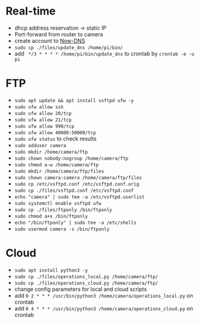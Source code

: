 # Real-time

- dhcp address reservation -> static IP
- Port-forward from router to camera 
- create account to [Now-DNS](https://now-dns.com/?p=clients)
- `sudo cp ./files/update_dns /home/pi/bin/`
- add ` */3 * * * * /home/pi/bin/update_dns` to crontab by `crontab -e -u pi`

# FTP 

- `sudo apt update && apt install vsftpd ufw -y`
- `sudo ufw allow ssh`
- `sudo ufw allow 20/tcp`
- `sudo ufw allow 21/tcp`
- `sudo ufw allow 990/tcp`
- `sudo ufw allow 40000:50000/tcp`
- `sudo ufw status` to check results
- `sudo adduser camera`
- `sudo mkdir /home/camera/ftp`
- `sudo chown nobody:nogroup /home/camera/ftp`
- `sudo chmod a-w /home/camera/ftp`
- `sudo mkdir /home/camera/ftp/files`
- `sudo chown camera:camera /home/camera/ftp/files`
- `sudo cp /etc/vsftpd.conf /etc/vsftpd.conf.orig`
- `sudo cp ./files/vsftpd.conf /etc/vsftpd.conf`
- `echo "camera" | sudo tee -a /etc/vsftpd.userlist`
- `sudo systemctl enable vsftpd ufw`
- `sudo cp ./files/ftponly /bin/ftponly`
- `sudo chmod a+x /bin/ftponly`
- `echo "/bin/ftponly" | sudo tee -a /etc/shells`
- `sudo usermod camera -s /bin/ftponly`

# Cloud

- `sudo apt install python3 -y`
- `sudo cp ./files/operations_local.py /home/camera/ftp/`
- `sudo cp ./files/operations_cloud.py /home/camera/ftp/`
- change config parameters for local and cloud scripts
- add `0 2 * * * /usr/bin/python3 /home/camera/operations_local.py` on crontab
- add `0 4 * * * /usr/bin/python3 /home/camera/operations_cloud.py` on crontab
